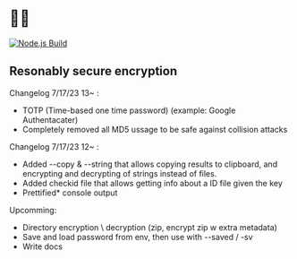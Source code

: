 # 🦈🔑
[![Node.js Build](https://github.com/lunar-gg/sharkkey/actions/workflows/Node.yml/badge.svg?branch=main)](https://github.com/lunar-gg/sharkkey/actions/workflows/Node.yml)

## Resonably secure encryption

Changelog 7/17/23 13~ :
* TOTP (Time-based one time password) (example: Google Authentacater)
* Completely removed all MD5 ussage to be safe against collision attacks

Changelog 7/17/23 12~ :
* Added --copy & --string that allows copying results to clipboard, and encrypting and decrypting of strings instead of files.
* Added checkid file that allows getting info about a ID file given the key
* Prettified* console output

Upcomming:
* Directory encryption \ decryption (zip, encrypt zip w extra metadata)
* Save and load password from env, then use with --saved / -sv
* Write docs